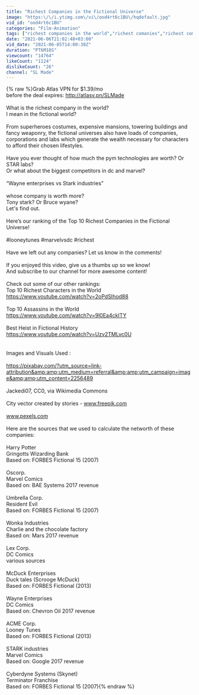 ```yaml
---
title: "Richest Companies in the Fictional Universe"
image: "https:\/\/i.ytimg.com\/vi\/ood4rt6c1BU\/hqdefault.jpg"
vid_id: "ood4rt6c1BU"
categories: "Film-Animation"
tags: ["richest companies in the world","richest comanies","richest comany in marvel"]
date: "2021-06-06T21:02:48+03:00"
vid_date: "2021-06-05T14:00:30Z"
duration: "PT6M18S"
viewcount: "14764"
likeCount: "1124"
dislikeCount: "26"
channel: "SL Made"
---
```

{% raw %}Grab Atlas VPN for $1.39/mo<br />before the deal expires: <a rel="nofollow" target="blank" href="http://atlasv.pn/SLMade">http://atlasv.pn/SLMade</a><br /><br />What is the richest company in the world?<br />I mean in the fictional world?<br /><br />From superheroes costumes, expensive mansions, towering buildings and fancy weaponry, the fictional universes also have loads of companies, corporations and labs which generate the wealth necessary for characters to afford their chosen lifestyles. <br /><br />Have you ever thought of how much the pym technologies are worth? Or STAR labs?<br />Or what about the biggest competitors in dc and marvel?<br /><br />“Wayne enterprises vs Stark industries”<br /><br />whose company is worth more?<br />Tony stark? Or Bruce wyane? <br />Let's find out.<br /><br />Here’s our ranking of the Top 10 Richest Companies in the Fictional Universe!<br /><br />#looneytunes #marvelvsdc #richest<br /><br />Have we left out any companies? Let us know in the comments!<br /><br />If you enjoyed this video, give us a thumbs up so we know! <br />And subscribe to our channel for more awesome content!<br /><br />Check out some of our other rankings:<br />Top 10 Richest Characters in the World <br /><a rel="nofollow" target="blank" href="https://www.youtube.com/watch?v=2oPdSIhod88">https://www.youtube.com/watch?v=2oPdSIhod88</a><br /><br />Top 10 Assassins in the World<br /><a rel="nofollow" target="blank" href="https://www.youtube.com/watch?v=9l0Ea4ckITY">https://www.youtube.com/watch?v=9l0Ea4ckITY</a><br /><br />Best Heist in Fictional History<br /><a rel="nofollow" target="blank" href="https://www.youtube.com/watch?v=Uzv2TMLvc0U">https://www.youtube.com/watch?v=Uzv2TMLvc0U</a><br /><br /><br />Images and Visuals Used :<br /><br /><a rel="nofollow" target="blank" href="https://pixabay.com/?utm_source=link-attribution&amp;amp;utm_medium=referral&amp;amp;utm_campaign=image&amp;amp;utm_content=2256489">https://pixabay.com/?utm_source=link-attribution&amp;amp;utm_medium=referral&amp;amp;utm_campaign=image&amp;amp;utm_content=2256489</a><br /><br />Jackedi07, CC0, via Wikimedia Commons<br /><br />City vector created by stories - www.freepik.com<br /><br />www.pexels.com<br /><br />Here are the sources that we used to calculate the networth of these companies:<br /><br />Harry Potter<br />Gringotts Wizarding Bank<br />Based on: FORBES Fictional 15 (2007)<br /><br />Oscorp.<br />Marvel Comics<br />Based on: BAE Systems 2017 revenue<br /><br />Umbrella Corp.<br />Resident Evil<br />Based on: FORBES Fictional 15 (2007)<br /><br />Wonka Industries<br />Charlie and the chocolate factory<br />Based on: Mars 2017 revenue<br /><br />Lex Corp.<br />DC Comics<br />various sources<br /><br />McDuck Enterprises<br />Duck tales (Scrooge McDuck)<br />Based on: FORBES Fictional (2013)<br /><br />Wayne Enterprises<br />DC Comics<br />Based on: Chevron Oil 2017 revenue<br /><br />ACME Corp.<br />Looney Tunes<br />Based on: FORBES Fictional (2013)<br /><br />STARK industries<br />Marvel Comics<br />Based on: Google 2017 revenue<br /><br />Cyberdyne Systems (Skynet)<br />Terminator Franchise<br />Based on: FORBES Fictional 15 (2007){% endraw %}

